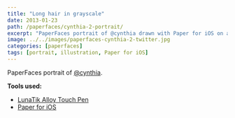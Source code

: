 ```yaml
---
title: "Long hair in grayscale"
date: 2013-01-23
path: /paperfaces/cynthia-2-portrait/
excerpt: "PaperFaces portrait of @cynthia drawn with Paper for iOS on an iPad."
image: ../../images/paperfaces-cynthia-2-twitter.jpg
categories: [paperfaces]
tags: [portrait, illustration, Paper for iOS]
---
```


PaperFaces portrait of [@cynthia](https://twitter.com/cynthia).

**Tools used:**

- [LunaTik Alloy Touch Pen](https://www.amazon.com/gp/product/B00821TR7G/ref=as_li_ss_tl?ie=UTF8&tag=mademist-20&linkCode=as2&camp=1789&creative=390957&creativeASIN=B00821TR7G)
- [Paper for iOS](https://paper.bywetransfer.com/)
